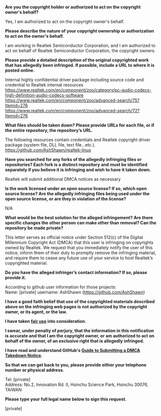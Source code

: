 **Are you the copyright holder or authorized to act on the copyright owner's behalf?**

Yes, I am authorized to act on the copyright owner's behalf.

**Please describe the nature of your copyright ownership or authorization to act on the owner's behalf.**

I am working in Realtek Semiconductor Corporation, and I am authorized to act on behalf of Realtek Semiconductor Corporation, the copyright owners.

**Please provide a detailed description of the original copyrighted work that has allegedly been infringed. If possible, include a URL to where it is posted online.**

Internal highly confidential driver package including source code and credential to Realtek internal resources
https://www.realtek.com/en/component/zoo/category/pc-audio-codecs-high-definition-audio-codecs-software  
https://www.realtek.com/en/component/zoo/advanced-search/75?Itemid=276  
https://www.realtek.com/en/component/zoo/advanced-search/72?Itemid=276  

**What files should be taken down? Please provide URLs for each file, or if the entire repository, the repository’s URL.**

The following resources contain credentials and Realtek copyright driver package (system file, DLL file, text file...etc.).
https://github.com/AshShawn/realtek-linux

**Have you searched for any forks of the allegedly infringing files or repositories? Each fork is a distinct repository and must be identified separately if you believe it is infringing and wish to have it taken down.**

Realtek will submit additional DMCA notices as necessary

**Is the work licensed under an open source license? If so, which open source license? Are the allegedly infringing files being used under the open source license, or are they in violation of the license?**

N/A

**What would be the best solution for the alleged infringement? Are there specific changes the other person can make other than removal? Can the repository be made private?**

This letter serves as official notice under Section 512(c) of the Digital Millennium Copyright Act (DMCA) that this user is infringing on copyrights owned by Realtek. We request that you immediately notify the user of this notice, inform them of their duty to promptly remove the infringing material, and require them to cease any future use of your service to host Realtek’s copyrighted material.

**Do you have the alleged infringer’s contact information? If so, please provide it.**

According to github user information for those projects:  
Name: [private] username: AshShawn (https://github.com/AshShawn)  

**I have a good faith belief that use of the copyrighted materials described above on the infringing web pages is not authorized by the copyright owner, or its agent, or the law.**

**I have taken <a href="https://www.lumendatabase.org/topics/22">fair use</a> into consideration.**

**I swear, under penalty of perjury, that the information in this notification is accurate and that I am the copyright owner, or am authorized to act on behalf of the owner, of an exclusive right that is allegedly infringed.**

**I have read and understand GitHub's <a href="https://help.github.com/articles/guide-to-submitting-a-dmca-takedown-notice/">Guide to Submitting a DMCA Takedown Notice</a>.**

**So that we can get back to you, please provide either your telephone number or physical address.**

Tel: [private]  
Address: No.2, Innovation Rd. II, Hsinchu Science Park, Hsinchu 30076, TAIWAN

**Please type your full legal name below to sign this request.**

[private]  
